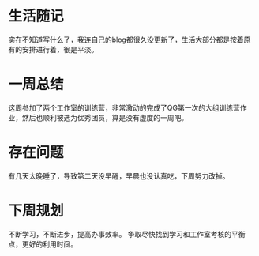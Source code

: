 # 生活随记
实在不知道写什么了，我连自己的blog都很久没更新了，生活大部分都是按着原有的安排进行着，很是平淡。

# 一周总结
这周参加了两个工作室的训练营，非常激动的完成了QG第一次的大组训练营作业，然后也顺利被选为优秀团员，算是没有虚度的一周吧。

# 存在问题
有几天太晚睡了，导致第二天没早醒，早晨也没认真吃，下周努力改掉。

# 下周规划
不断学习，不断进步，提高办事效率。
争取尽快找到学习和工作室考核的平衡点，更好的利用时间。
